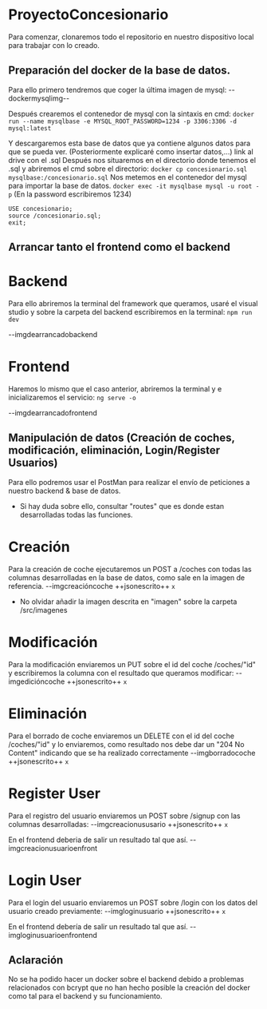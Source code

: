 # ProyectoConcesionario
Para comenzar, clonaremos todo el repositorio en nuestro dispositivo local para trabajar con lo creado.

 ## Preparación del docker de la base de datos.
 
 Para ello primero tendremos que coger la última imagen de mysql:
 --dockermysqlimg--
 
Después crearemos el contenedor de mysql con la sintaxis en cmd:
  `docker run --name mysqlbase -e MYSQL_ROOT_PASSWORD=1234 -p 3306:3306 -d mysql:latest`

Y descargaremos esta base de datos que ya contiene algunos datos para que se pueda ver. (Posteriormente explicaré como insertar datos,...)
link al drive con el .sql
Después nos situaremos en el directorio donde tenemos el .sql y abriremos el cmd sobre el directorio:
  `docker cp concesionario.sql mysqlbase:/concesionario.sql`
Nos metemos en el contenedor del mysql para importar la base de datos.
 `docker exec -it mysqlbase mysql -u root -p` 
 (En la password escribiremos 1234)
 ```CREATE DATABASE concesionario;
 USE concesionario;
 source /concesionario.sql;
 exit;
```

## Arrancar tanto el frontend como el backend


# Backend
Para ello abriremos la terminal del framework que queramos, usaré el visual studio y sobre la carpeta del backend escribiremos en la terminal:
`npm run dev`

--imgdearrancadobackend


# Frontend
Haremos lo mismo que el caso anterior, abriremos la terminal y e inicializaremos el servicio:
`ng serve -o`

--imgdearrancadofrontend


## Manipulación de datos (Creación de coches, modificación, eliminación, Login/Register Usuarios)

Para ello podremos usar el PostMan para realizar el envío de peticiones a nuestro backend & base de datos.
* Si hay duda sobre ello, consultar "routes" que es donde estan desarrolladas todas las funciones.


# Creación
Para la creación de coche ejecutaremos un POST a /coches con todas las columnas desarrolladas en la base de datos, como sale en la imagen de referencia.
--imgcreacióncoche
++jsonescrito++
``` x ```
* No olvidar añadir la imagen descrita en "imagen" sobre la carpeta /src/imagenes


# Modificación
Para la modificación enviaremos un PUT sobre el id del coche /coches/"id" y escribiremos la columna con el resultado que queramos modificar:
--imgedicióncoche
++jsonescrito++
``` x ```


# Eliminación
Para el borrado de coche enviaremos un DELETE con el id del coche /coches/"id" y lo enviaremos, como resultado nos debe dar un "204 No Content" indicando que se ha realizado correctamente
--imgborradocoche
++jsonescrito++
``` x ```


# Register User
Para el registro del usuario enviaremos un POST sobre /signup con las columnas desarrolladas:
--imgcreacionususario
++jsonescrito++
``` x ```

En el frontend deberia de salir un resultado tal que así.
--imgcreacionusuarioenfront


# Login User 
Para el login del usuario enviaremos un POST sobre /login con los datos del usuario creado previamente:
--imgloginusuario
++jsonescrito++
``` x ```

En el frontend debería de salir un resultado tal que así.
--imgloginusuarioenfrontend


## Aclaración

No se ha podido hacer un docker sobre el backend debido a problemas relacionados con bcrypt que no han hecho posible la creación del docker como tal para el backend y su funcionamiento.
